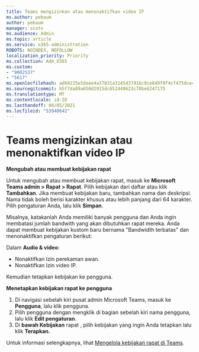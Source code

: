 ```yaml
---
title: Teams mengizinkan atau menonaktifkan video IP
ms.author: pebaum
author: pebaum
manager: scotv
ms.audience: Admin
ms.topic: article
ms.service: o365-administration
ROBOTS: NOINDEX, NOFOLLOW
localization_priority: Priority
ms.collection: Adm_O365
ms.custom:
- "9002537"
- "5617"
ms.openlocfilehash: ad60225e5deee4a37831a3145d37916c9ce849f9f4cf475dce4c9a6210f83af9
ms.sourcegitcommit: b5f7da89a650d2915dc652449623c78be6247175
ms.translationtype: MT
ms.contentlocale: id-ID
ms.lasthandoff: 08/05/2021
ms.locfileid: "53940642"
---
```

# <a name="teams-allow-or-disable-ip-video"></a>Teams mengizinkan atau menonaktifkan video IP

**Mengubah atau membuat kebijakan rapat**

Untuk mengubah atau membuat kebijakan rapat, masuk ke **Microsoft Teams admin > Rapat > Rapat**. Pilih kebijakan dari daftar atau klik **Tambahkan**. Jika membuat kebijakan baru, tambahkan nama dan deskripsi. Nama tidak boleh berisi karakter khusus atau lebih panjang dari 64 karakter. Pilih pengaturan Anda, lalu klik **Simpan**.

Misalnya, katakanlah Anda memiliki banyak pengguna dan Anda ingin membatasi jumlah bandwith yang akan dibutuhkan rapat mereka. Anda dapat membuat kebijakan kustom baru bernama "Bandwidth terbatas" dan menonaktifkan pengaturan berikut:

Dalam **Audio & video**:

- Nonaktifkan Izin perekaman awan.
- Nonaktifkan Izin video IP.

Kemudian tetapkan kebijakan ke pengguna.

**Menetapkan kebijakan rapat ke pengguna**

1. Di navigasi sebelah kiri pusat admin Microsoft Teams, masuk ke **Pengguna**, lalu klik pengguna.
2. Pilih pengguna dengan mengklik di bagian sebelah kiri nama pengguna, lalu klik **Edit pengaturan**.
3. Di **bawah Kebijakan** rapat , pilih kebijakan yang ingin Anda tetapkan lalu klik **Terapkan.**

Untuk informasi selengkapnya, lihat [Mengelola kebijakan rapat di Teams](https://docs.microsoft.com/microsoftteams/meeting-policies-in-teams).
